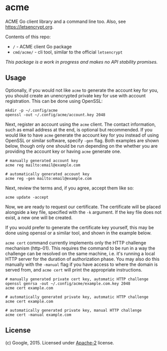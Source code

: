# acme

ACME Go client library and a command line too.
Also, see https://letsencrypt.org.

Contents of this repo:

* `/` - ACME client Go package
* `cmd/acme/` - cli tool, similar to the official `letsencrypt`

*This package is a work in progress and makes no API stability promises.*

## Usage

Optionally, if you would not like `acme` to generate the account key for you,
you should create an unencrypted private key for use with account registration.
This can be done using OpenSSL:

    mkdir -p ~/.config/acme
    openssl -out ~/.config/acme/account.key 2048

Next, register an account using the `acme` client. The contact information,
such as email address at the end, is optional but recommended. If you would like
to have `acme` generate the account key for you instead of using OpenSSL or
similar software, specify `-gen` flag. Both examples are shown below, though
only one should be run depending on the whether you are providing the account
key or having `acme` generate one.

    # manually generated account key
    acme reg mailto:email@example.com

    # automatically generated account key
    acme reg -gen mailto:email@example.com

Next, review the terms and, if you agree, accept them like so:

    acme update -accept

Now, we are ready to request our certificate. The certificate will be placed
alongside a key file, specified with the `-k` argument. If the key file does not
exist, a new one will be created.

If you would prefer to generate the certificate key yourself, this may be done
using openssl or a similar tool, and shown in the example below.

`acme cert` command currently implements only the HTTP challenge mechanism (http-01).
This requires the command to be run in a way the challenge can be resolved
on the same machine, i.e. it's running a local HTTP server for the
duration of authorization phase. You may also do this manually with the `-manual`
flag if you have access to where the domain is served from, and `acme cert` will
print the appropriate instructions.

    # manually generated private cert key, automatic HTTP challenge
    openssl genrsa -out ~/.config/acme/example.com.key 2048
    acme cert example.com

    # automatically generated private key, automatic HTTP challenge
    acme cert example.com

    # automatically generated private key, manual HTTP challenge
    acme cert -manual example.com

## License

(c) Google, 2015. Licensed under [Apache-2](LICENSE) license.
